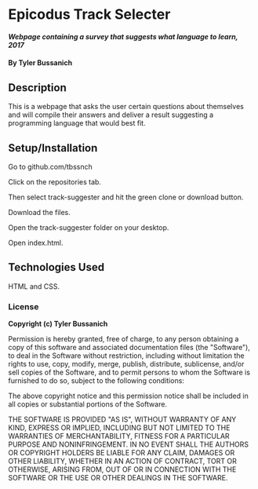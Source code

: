 # Epicodus Track Selecter

#### _Webpage containing a survey that suggests what language to learn, 2017_

#### **By Tyler Bussanich**

## Description

This is a webpage that asks the user certain questions about themselves and will compile their answers and deliver a result suggesting a programming language that would best fit.

## Setup/Installation

Go to github.com/tbssnch

Click on the repositories tab.

Then select track-suggester and hit the green clone or download button.

Download the files. 

Open the track-suggester folder on your desktop.

Open index.html.

## Technologies Used

HTML and CSS.

### License

**Copyright (c) Tyler Bussanich**

Permission is hereby granted, free of charge, to any person obtaining a copy
of this software and associated documentation files (the "Software"), to deal
in the Software without restriction, including without limitation the rights
to use, copy, modify, merge, publish, distribute, sublicense, and/or sell
copies of the Software, and to permit persons to whom the Software is
furnished to do so, subject to the following conditions:

The above copyright notice and this permission notice shall be included in all
copies or substantial portions of the Software.

THE SOFTWARE IS PROVIDED "AS IS", WITHOUT WARRANTY OF ANY KIND, EXPRESS OR
IMPLIED, INCLUDING BUT NOT LIMITED TO THE WARRANTIES OF MERCHANTABILITY,
FITNESS FOR A PARTICULAR PURPOSE AND NONINFRINGEMENT. IN NO EVENT SHALL THE
AUTHORS OR COPYRIGHT HOLDERS BE LIABLE FOR ANY CLAIM, DAMAGES OR OTHER
LIABILITY, WHETHER IN AN ACTION OF CONTRACT, TORT OR OTHERWISE, ARISING FROM,
OUT OF OR IN CONNECTION WITH THE SOFTWARE OR THE USE OR OTHER DEALINGS IN THE
SOFTWARE.
